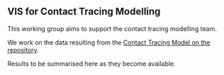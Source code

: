 ## VIS for Contact Tracing Modelling

This working group aims to support the contact tracing modelling team. 

We work on the data resulting from the [Contact Tracing Model on the repository](https://github.com/ScottishCovidResponse/Contact-Tracing-Model).

Results to be summarised here as they become available.

